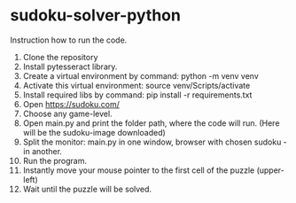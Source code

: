 # sudoku-solver-python

Instruction how to run the code.

1. Clone the repository
2. Install pytesseract library.
3. Create a virtual environment by command: python -m venv venv 
4. Activate this virtual environment: source venv/Scripts/activate
5. Install required libs by command: pip install -r requirements.txt
6. Open https://sudoku.com/
7. Choose any game-level.
8. Open main.py and print the folder path, where the code will run. (Here will be the sudoku-image downloaded)
9. Split the monitor: main.py in one window, browser with chosen sudoku - in another.
10. Run the program.
11. Instantly move your mouse pointer to the first cell of the puzzle (upper-left)
12. Wait until the puzzle will be solved.
